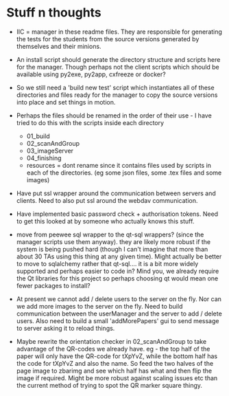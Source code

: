 # Stuff n thoughts
* IIC = manager in these readme files. They are responsible for generating the tests for the students from the source versions generated by themselves and their minions.

* An install script should generate the directory structure and scripts here for the manager. Though perhaps not the client scripts which should be available using py2exe, py2app, cxfreeze or docker?

* So we still need a 'build new test' script which instantiates all of these directories and files ready for the manager to copy the source versions into place and set things in motion.

* Perhaps the files should be renamed in the order of their use - I have tried to do this with the scripts inside each directory
  * 01_build
  * 02_scanAndGroup
  * 03_imageServer
  * 04_finishing
  * resources = dont rename since it contains files used by scripts in each of the directories. (eg some json files, some .tex files and some images)

* Have put ssl wrapper around the communication between servers and clients. Need to also put ssl around the webdav communication.

* Have implemented basic password check + authorisation tokens. Need to get this looked at by someone who actually knows this stuff.

* move from peewee sql wrapper to the qt-sql wrappers? (since the manager scripts use them anyway). they are likely more robust if the system is being pushed hard (though I can't imagine that more than about 30 TAs using this thing at any given time). Might actually be better to move to sqlalchemy rather that qt-sql.... it is a bit more widely supported and perhaps easier to code in? Mind you, we already require the Qt libraries for this project so perhaps choosing qt would mean one fewer packages to install?

* At present we cannot add / delete users to the server on the fly. Nor can we add more images to the server on the fly. Need to build communication between the userManager and the server to add / delete users. Also need to build a small 'addMorePapers' gui to send message to server asking it to reload things.

* Maybe rewrite the orientation checker in 02_scanAndGroup to take advantage of the QR-codes we already have. eg - the top half of the paper will only have the QR-code for tXpYvZ, while the bottom half has the code for tXpYvZ and also the name. So feed the two halves of the page image to zbarimg and see which half has what and then flip the image if required. Might be more robust against scaling issues etc than the current method of trying to spot the QR marker square thingy.
